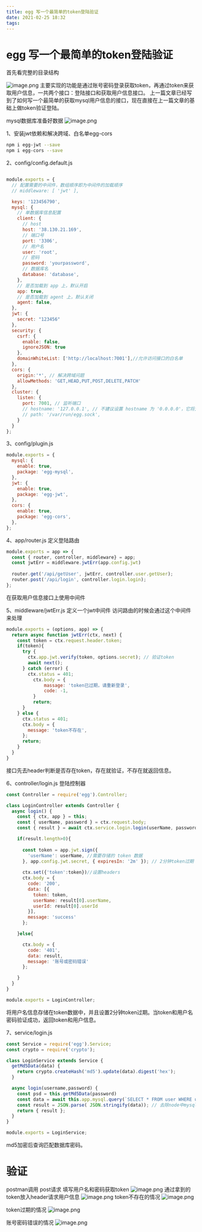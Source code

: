 ```yaml
---
title: egg 写一个最简单的token登陆验证
date: 2021-02-25 18:32
tags:
---
```


# egg 写一个最简单的token登陆验证

首先看完整的目录结构
<!-- more -->
![image.png](https://vanterc.oss-cn-beijing.aliyuncs.com/blog/egg1.png)
主要实现的功能是通过账号密码登录获取token，再通过token来获取用户信息，一共两个接口：登陆接口和获取用户信息接口。
上一篇文章已经写到了如何写一个最简单的获取mysql用户信息的接口，现在直接在上一篇文章的基础上做token验证登陆。


mysql数据库准备好数据
![image.png](https://vanterc.oss-cn-beijing.aliyuncs.com/blog/egg2.png)




1、安装jwt依赖和解决跨域、白名单egg-cors
```bash
npm i egg-jwt --save
npm i egg-cors --save
```
2、config/config.default.js
```javascript

module.exports = {
  // 配置需要的中间件，数组顺序即为中间件的加载顺序
  // middleware: [ 'jwt' ],

  keys: '123456790',
  mysql: {
    // 单数据库信息配置
    client: {
      // host
      host: '38.130.21.169',
      // 端口号
      port: '3306',
      // 用户名
      user: 'root',
      // 密码
      password: 'yourpassword',
      // 数据库名
      database: 'database',
    },
    // 是否加载到 app 上，默认开启
    app: true,
    // 是否加载到 agent 上，默认关闭
    agent: false,
  },
  jwt: {
    secret: "123456"
  },
  security: {
    csrf: {
      enable: false,
      ignoreJSON: true
    },
    domainWhiteList: ['http://localhost:7001'],//允许访问接口的白名单
  },
  cors: {
    origin:'*', // 解决跨域问题
    allowMethods: 'GET,HEAD,PUT,POST,DELETE,PATCH'
  },
  cluster: {
    listen: {
      port: 7001, // 监听端口
      // hostname: '127.0.0.1', // 不建议设置 hostname 为 '0.0.0.0'，它将允许来自外部网络和来源的连接，请在知晓风险的情况下使用
      // path: '/var/run/egg.sock',
    }
  }
};
```
3、config/plugin.js
```javascript
module.exports = {
  mysql: {
    enable: true,
    package: 'egg-mysql',
  },
  jwt: {
    enable: true,
    package: 'egg-jwt',
  },
  cors: {
    enable: true,
    package: 'egg-cors',
  },
};
```
4、app/router.js 定义登陆路由
```javascript
module.exports = app => {
  const { router, controller, middleware} = app;
  const jwtErr = middleware.jwtErr(app.config.jwt)
  
  router.get('/api/getUser', jwtErr, controller.user.getUser);
  router.post('/api/login', controller.login.login);
};
```
在获取用户信息接口上使用中间件


5、middleware/jwtErr.js 定义一个jwt中间件 访问路由的时候会通过这个中间件来处理
```javascript
module.exports = (options, app) => {
  return async function jwtErr(ctx, next) {
    const token = ctx.request.header.token;
    if(token){
      try {
        ctx.app.jwt.verify(token, options.secret); // 验证token 
        await next();
      } catch (error) {
        ctx.status = 401;
          ctx.body = {
              massage: 'token已过期，请重新登录',
              code: -1,
          }
          return;
      }
    } else {
      ctx.status = 401;
      ctx.body = {
        message: 'token不存在',
      };
      return;
    }
  }
}
```
接口先去header判断是否存在token，存在就验证，不存在就返回信息。


6、controller/login.js 登陆控制器 
```javascript
const Controller = require('egg').Controller;

class LoginController extends Controller {
  async login() {
    const { ctx, app } = this;
    const { userName, password } = ctx.request.body;
    const { result } = await ctx.service.login.login(userName, password);

    if(result.length>0){
      
      const token = app.jwt.sign({
        'userName': userName, //需要存储的 token 数据
      }, app.config.jwt.secret, { expiresIn: '2m' }); // 2分钟token过期
      
      ctx.set({'token':token})//设置headers
      ctx.body = {
        code: '200',
        data: [{
          token: token,
          userName: result[0].userName,
          userId: result[0].userId
        }],
        message: 'success'
      };

    }else{

      ctx.body = {
        code: '401',
        data: result,
        message: '账号或密码错误'
      };

    }
  }
}

module.exports = LoginController;
```
将用户名信息存储在token数据中，并且设置2分钟token过期。当token和用户名密码验证成功，返回token和用户信息。


7、service/login.js 
```javascript
const Service = require('egg').Service;
const crypto = require('crypto');

class LoginService extends Service {
  getMd5Data(data) {
    return crypto.createHash('md5').update(data).digest('hex');
  }

  async login(username,password) {
    const psd = this.getMd5Data(password)
    const data = await this.app.mysql.query(`SELECT * FROM user WHERE userName='${username}' and password='${psd}'`);
    const result = JSON.parse( JSON.stringify(data)); // 去除node中mysql查询数据产生的RowDataPacket
    return { result };
  }
}

module.exports = LoginService;
```
md5加密后查询匹配数据库密码。
# 验证
postman调用 post请求 填写用户名和密码获取token
![image.png](https://vanterc.oss-cn-beijing.aliyuncs.com/blog/egg3.png)
通过拿到的token放入header请求用户信息
![image.png](https://vanterc.oss-cn-beijing.aliyuncs.com/blog/egg4.png)
token不存在的情况
![image.png](https://vanterc.oss-cn-beijing.aliyuncs.com/blog/egg5.png)


token过期的情况
![image.png](https://vanterc.oss-cn-beijing.aliyuncs.com/blog/egg6.png)


账号密码错误的情况
![image.png](https://vanterc.oss-cn-beijing.aliyuncs.com/blog/egg7.png)
